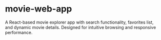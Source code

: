 # movie-web-app
A React-based movie explorer app with search functionality, favorites list, and dynamic movie details. Designed for intuitive browsing and responsive performance.
